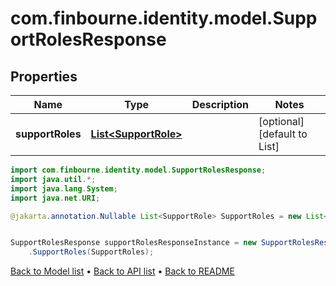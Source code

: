 # com.finbourne.identity.model.SupportRolesResponse

## Properties

Name | Type | Description | Notes
------------ | ------------- | ------------- | -------------
**supportRoles** | [**List&lt;SupportRole&gt;**](SupportRole.md) |  | [optional] [default to List<SupportRole>]

```java
import com.finbourne.identity.model.SupportRolesResponse;
import java.util.*;
import java.lang.System;
import java.net.URI;

@jakarta.annotation.Nullable List<SupportRole> SupportRoles = new List<SupportRole>();


SupportRolesResponse supportRolesResponseInstance = new SupportRolesResponse()
    .SupportRoles(SupportRoles);
```


[Back to Model list](../README.md#documentation-for-models) &#8226; [Back to API list](../README.md#documentation-for-api-endpoints) &#8226; [Back to README](../README.md)
